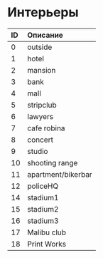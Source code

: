 # Интерьеры

| ID | Описание |
| :--- | :--- |
| 0 | outside |
| 1 | hotel |
| 2 | mansion |
| 3 | bank |
| 4 | mall |
| 5 | stripclub |
| 6 | lawyers |
| 7 | cafe robina |
| 8 | concert |
| 9 | studio |
| 10 | shooting range |
| 11 | apartment/bikerbar |
| 12 | policeHQ |
| 14 | stadium1 |
| 15 | stadium2 |
| 16 | stadium3 |
| 17 | Malibu club |
| 18 | Print Works |


